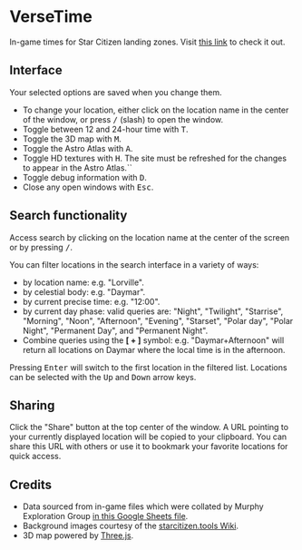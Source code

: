 # VerseTime
In-game times for Star Citizen landing zones.
Visit [this link](https://dydrmr.github.io/VerseTime/) to check it out.

## Interface
Your selected options are saved when you change them.
* To change your location, either click on the location name in the center of the window, or press <kbd>/</kbd> (slash) to open the window.
* Toggle between 12 and 24-hour time with <kbd>T</kbd>.
* Toggle the 3D map with <kbd>M</kbd>.
* Toggle the Astro Atlas with <kbd>A</kbd>.
* Toggle HD textures with <kbd>H</kbd>. The site must be refreshed for the changes to appear in the Astro Atlas.``
* Toggle debug information with <kbd>D</kbd>.
* Close any open windows with <kbd>Esc</kbd>.

## Search functionality
Access search by clicking on the location name at the center of the screen or by pressing <kbd>/</kbd>.

You can filter locations in the search interface in a variety of ways:
* by location name: e.g. "Lorville".
* by celestial body: e.g. "Daymar".
* by current precise time: e.g. "12:00".
* by current day phase: valid queries are: "Night", "Twilight", "Starrise", "Morning", "Noon", "Afternoon", "Evening", "Starset", "Polar day", "Polar Night", "Permanent Day", and "Permanent Night".
* Combine queries using the **[ + ]** symbol: e.g. "Daymar+Afternoon" will return all locations on Daymar where the local time is in the afternoon.

Pressing <kbd>Enter</kbd> will switch to the first location in the filtered list.
Locations can be selected with the <kbd>Up</kbd> and <kbd>Down</kbd> arrow keys.

## Sharing
Click the "Share" button at the top center of the window. A URL pointing to your currently displayed location will be copied to your clipboard. You can share this URL with others or use it to bookmark your favorite locations for quick access.

## Credits
* Data sourced from in-game files which were collated by Murphy Exploration Group [in this Google Sheets file](https://docs.google.com/spreadsheets/d/1aGJ0_49ve1NKf0GvSteSt3-a4jSxnj2snHmTDwKTBgs/edit#gid=1238406064).
* Background images courtesy of the [starcitizen.tools Wiki](https://starcitizen.tools/Star_Citizen_Wiki).
* 3D map powered by [Three.js](https://threejs.org/).